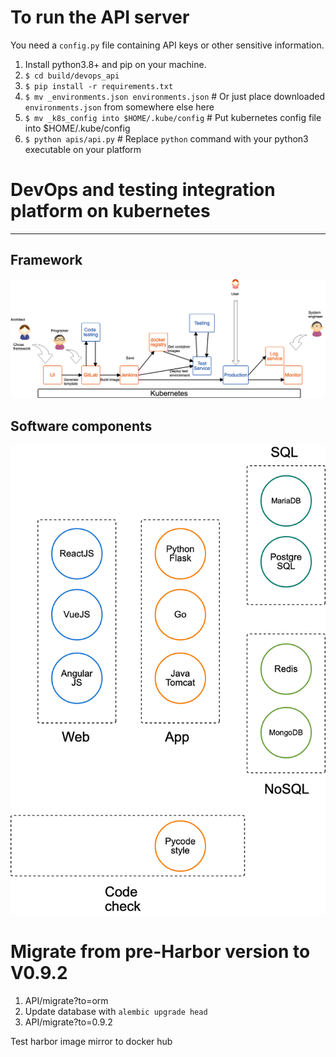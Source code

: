 # To run the API server
You need a `config.py` file containing API keys or other sensitive information.
1. Install python3.8+ and pip on your machine.
2. `$ cd build/devops_api`
3. `$ pip install -r requirements.txt`
4. `$ mv _environments.json environments.json` # Or just place downloaded `environments.json` from somewhere else here
5. `$ mv _k8s_config into $HOME/.kube/config` # Put kubernetes config file into $HOME/.kube/config
5. `$ python apis/api.py` # Replace `python` command with your python3 executable on your platform

# DevOps and testing integration platform on kubernetes

----
## Framework
![framework of the platform](docs/devops-framework.png)

## Software components
![framework of the platform](docs/devops-components.png)

# Migrate from pre-Harbor version to V0.9.2
1. API/migrate?to=orm
2. Update database with `alembic upgrade head`
3. API/migrate?to=0.9.2

Test harbor image mirror to docker hub